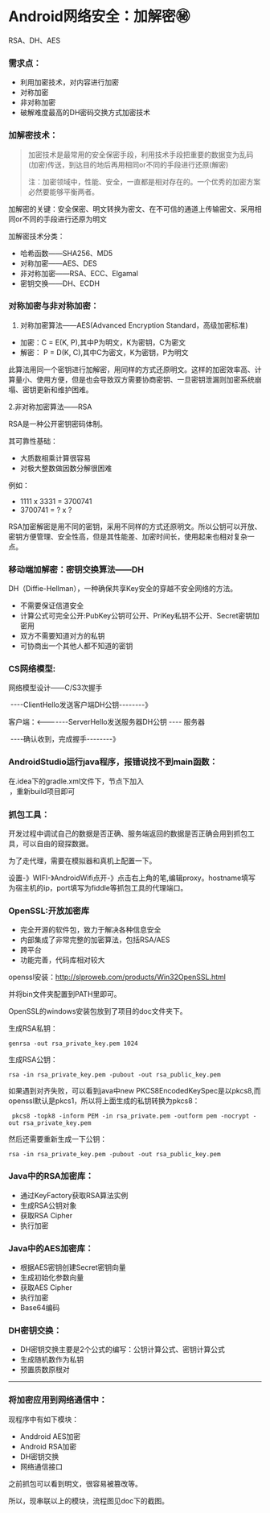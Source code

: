 # Android网络安全：加解密:secret:
RSA、DH、AES

### 需求点：

- 利用加密技术，对内容进行加密
- 对称加密
- 非对称加密
- 破解难度最高的DH密码交换方式加密技术

### 加解密技术：

> 加密技术是最常用的安全保密手段，利用技术手段把重要的数据变为乱码(加密)传送，到达目的地后再用相同or不同的手段进行还原(解密)
>
> 注：加密领域中，性能、安全，一直都是相对存在的。一个优秀的加密方案必然要能够平衡两者。

加解密的关键：安全保密、明文转换为密文、在不可信的通道上传输密文、采用相同or不同的手段进行还原为明文

加解密技术分类：

- 哈希函数——SHA256、MD5
- 对称加密——AES、DES
- 非对称加密——RSA、ECC、Elgamal
- 密钥交换——DH、ECDH

### 对称加密与非对称加密：

1. 对称加密算法——AES(Advanced Encryption Standard，高级加密标准)

- 加密：C = E(K,  P),其中P为明文，K为密钥，C为密文
- 解密： P = D(K, C),其中C为密文，K为密钥，P为明文

此算法用同一个密钥进行加解密，用同样的方式还原明文。这样的加密效率高、计算量小、使用方便，但是也会导致双方需要协商密钥、一旦密钥泄漏则加密系统崩塌、密钥更新和维护困难。

   2.非对称加密算法——RSA

RSA是一种公开密钥密码体制。

其可靠性基础：

- 大质数相乘计算很容易
- 对极大整数做因数分解很困难

例如：

- 1111 x 3331 = 3700741
- 3700741 = ? x ?

RSA加密解密是用不同的密钥，采用不同样的方式还原明文。所以公钥可以开放、密钥方便管理、安全性高，但是其性能差、加密时间长，使用起来也相对复杂一点。



### 移动端加解密：密钥交换算法——DH

DH（Diffie-Hellman），一种确保共享Key安全的穿越不安全网络的方法。

- 不需要保证信道安全
- 计算公式可完全公开:PubKey公钥可公开、PriKey私钥不公开、Secret密钥加密用
- 双方不需要知道对方的私钥
- 可协商出一个其他人都不知道的密钥



### CS网络模型:

网络模型设计——C/S3次握手

​              ----ClientHello发送客户端DH公钥--------》

客户端：<-------ServerHello发送服务器DH公钥 ----                服务器

​               ----确认收到，完成握手--------》

### AndroidStudio运行java程序，报错说找不到main函数：

在.idea下的gradle.xml文件下，<GradleProjectSettings>节点下加入<option name="delegatedBuild" value="false" />，重新build项目即可

### 抓包工具：

开发过程中调试自己的数据是否正确、服务端返回的数据是否正确会用到抓包工具，可以自由的窥探数据。

为了走代理，需要在模拟器和真机上配置一下。

设置-》WIFI-》AndroidWifi点开-》点击右上角的笔,编辑proxy。hostname填写为宿主机的ip，port填写为fiddle等抓包工具的代理端口。

### OpenSSL:开放加密库

- 完全开源的软件包，致力于解决各种信息安全
- 内部集成了非常完整的加密算法，包括RSA/AES
- 跨平台
- 功能完善，代码库相对较大

openssl安装：http://slproweb.com/products/Win32OpenSSL.html

并将bin文件夹配置到PATH里即可。

OpenSSL的windows安装包放到了项目的doc文件夹下。

生成RSA私钥：

```
genrsa -out rsa_private_key.pem 1024
```

生成RSA公钥：

```
rsa -in rsa_private_key.pem -pubout -out rsa_public_key.pem
```

如果遇到对齐失败，可以看到java中new PKCS8EncodedKeySpec是以pkcs8,而openssl默认是pkcs1，所以将上面生成的私钥转换为pkcs8：

```
 pkcs8 -topk8 -inform PEM -in rsa_private.pem -outform pem -nocrypt -out rsa_private_key.pem
```

然后还需要重新生成一下公钥：

```
rsa -in rsa_private_key.pem -pubout -out rsa_public_key.pem
```



### Java中的RSA加密库：

- 通过KeyFactory获取RSA算法实例
- 生成RSA公钥对象
- 获取RSA Cipher
- 执行加密

### Java中的AES加密库：

- 根据AES密钥创建Secret密钥向量
- 生成初始化参数向量
- 获取AES Cipher
- 执行加密
- Base64编码

### DH密钥交换：

- DH密钥交换主要是2个公式的编写：公钥计算公式、密钥计算公式
- 生成随机数作为私钥
- 预置质数原根对

------

### 将加密应用到网络通信中：

现程序中有如下模块：

- Anddroid AES加密
- Android RSA加密
- DH密钥交换
- 网络通信接口

之前抓包可以看到明文，很容易被篡改等。

所以，现串联以上的模块，流程图见doc下的截图。
